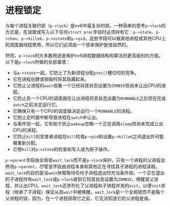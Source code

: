 # 进程锁定

与每个进程关联的锁（`p->lock`）是xv6中最复杂的锁。一种简单的思考`p->lock`的方式是，在读取或写入以下任何`struct proc`字段时必须持有它：`p->state`、`p->chan`、`p->killed`、`p->xstate`和`p->pid`。这些字段可以被其他进程或其他CPU上的调度器线程使用，所以它们必须由一个锁来保护是很自然的。

然而，`p->lock`的大多数用途是保护xv6进程数据结构和算法的更高级别的方面。以下是`p->lock`所做的全部事情：

*   与`p->state`一起，它防止了为新进程分配`proc[]`槽位时的竞争。
*   它在进程创建或销毁时将其隐藏起来。
*   它防止父进程的`wait`收集一个已经将其状态设置为`ZOMBIE`但尚未让出CPU的进程。
*   它防止另一个CPU的调度器在让出进程将其状态设置为`RUNNABLE`之后但在完成`swtch`之前决定运行它。
*   它确保只有一个CPU的调度器决定运行一个`RUNNABLE`的进程。
*   它防止定时器中断导致进程在`swtch`中让出。
*   与条件锁一起，它有助于防止`wakeup`忽略一个正在调用`sleep`但尚未完成让出CPU的进程。
*   它防止`kill`的受害者进程在`kill`检查`p->pid`和设置`p->killed`之间退出并可能被重新分配。
*   它使`kill`对`p->state`的检查和写入成为原子操作。

`p->parent`字段由全局锁`wait_lock`而不是`p->lock`保护。只有一个进程的父进程会修改`p->parent`，尽管该字段由进程本身和其他正在寻找其子进程的进程读取。`wait_lock`的目的是当`wait`休眠等待任何子进程退出时充当条件锁。一个正在退出的子进程持有`wait_lock`或`p->lock`直到它将其状态设置为`ZOMBIE`，唤醒其父进程，并让出CPU。`wait_lock`还序列化了父进程和子进程并发的`exit`，以便`init`进程（继承了子进程）保证从其`wait`中被唤醒。`wait_lock`是一个全局锁而不是每个父进程的锁，因为，在一个进程获取它之前，它无法知道它的父进程是谁。